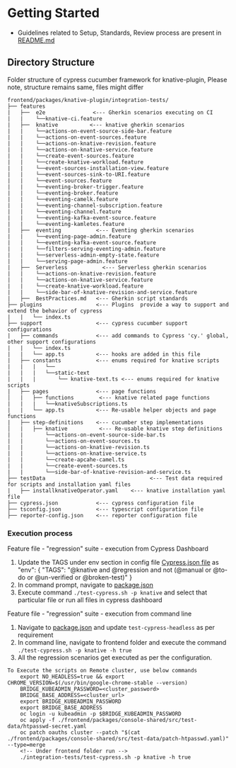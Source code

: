 # Getting Started

- Guidelines related to Setup, Standards, Review process are present in [README.md](frontend/packages/dev-console/integration-tests/README.md)

## Directory Structure

Folder structure of cypress cucumber framework for knative-plugin, Please note, structure remains same, files might differ

```
frontend/packages/knative-plugin/integration-tests/
├── features
|   ├──  e2e               <--- Gherkin scenarios executing on CI
|   |    └──knative-ci.feature
|   ├──  knative          <--- knative gherkin scenarios
|   |    └──actions-on-event-source-side-bar.feature
|   |    └──actions-on-event-sources.feature
|   |    └──actions-on-knative-revision.feature
|   |    └──actions-on-knative-service.feature
|   |    └──create-event-sources.feature
|   |    └──create-knative-workload.feature
|   |    └──event-sources-installation-view.feature
|   |    └──event-sources-sink-to-URI.feature
|   |    └──event-sources.feature
|   |    └──eventing-broker-trigger.feature
|   |    └──eventing-broker.feature
|   |    └──eventing-camelk.feature
|   |    └──eventing-channel-subscription.feature
|   |    └──eventing-channel.feature
|   |    └──eventing-kafka-event-source.feature
|   |    └──eventing-kamletes.feature
|   ├──  eventing           <--- Eventing gherkin scenarios
|   |    └──eventing-page-admin.feature
|   |    └──eventing-kafka-event-source.feature
|   |    └──filters-serving-eventing-admin.feature
|   |    └──serverless-admin-empty-state.feature
|   |    └──serving-page-admin.feature
|   ├──  Serverless           <--- Serverless gherkin scenarios
|   |    └──actions-on-knative-revision.feature
|   |    └──actions-on-knative-service.feature
|   |    └──create-knative-workload.feature
|   |    └──side-bar-of-knative-revision-and-service.feature
|   ├──  BestPractices.md   <--- Gherkin script standards
├── plugins                 <--- Plugins  provide a way to support and extend the behavior of cypress
|   |   └── index.ts
├── support                 <--- cypress cucumber support configurations
|   ├── commands            <--- add commands to Cypress 'cy.' global, other support configurations
|   |   └── index.ts
|   |   └── app.ts          <--- hooks are added in this file
|   ├── constants           <--- enums required for knative scripts
|   |   |   └──
|   |   |   └──static-text
|   |   |       └── knative-text.ts <--- enums required for knative scripts
|   ├── pages               <--- page functions
│   |   ├── functions        <--- knative related page functions
|   |   |   └──knativeSubscriptions.ts
|   |   └── app.ts          <--- Re-usable helper objects and page functions
|   ├── step-definitions    <--- cucumber step implementations
│   |   ├── knative          <--- Re-usable knative step definitions
|   |       └──actions-on-event-source-side-bar.ts
|   |       └──actions-on-event-sources.ts
|   |       └──actions-on-knative-revision.ts
|   |       └──actions-on-knative-service.ts
|   |       └──create-apcahe-camel.ts
|   |       └──create-event-sources.ts
|   |       └──side-bar-of-knative-revision-and-service.ts
├── testData                                 <--- Test data required for scripts and installation yaml files
|   ├── installknativeOperator.yaml    <--- knative installation yaml file
├── cypress.json            <--- cypress configuration file
├── tsconfig.json           <--- typescript configuration file
├── reporter-config.json    <--- reporter configuration file
```

### Execution process

Feature file - "regression" suite - execution from Cypress Dashboard

1. Update the TAGS under env section in config file [Cypress.json file](frontend/packages/knative-plugin/integration-tests/cypress.json) as
   "env": { "TAGS": "@knative and @regression and not (@manual or @to-do or @un-verified or @broken-test)" }
2. In command prompt, navigate to [package.json](frontend/package.json)
3. Execute command `./test-cypress.sh -p knative` and select that particular file or run all files in cypress dashboard

Feature file - "regression" suite - execution from command line

1. Navigate to [package.json](frontend/packages/knative-plugin/integration-tests/package.json) and update `test-cypress-headless` as per requirement
2. In command line, navigate to frontend folder and execute the command `./test-cypress.sh -p knative -h true`
3. All the regression scenarios get executed as per the configuration.

```
To Execute the scripts on Remote cluster, use below commands
    export NO_HEADLESS=true && export CHROME_VERSION=$(/usr/bin/google-chrome-stable --version)
    BRIDGE_KUBEADMIN_PASSWORD=<cluster_password>
    BRIDGE_BASE_ADDRESS=<cluster_url>
    export BRIDGE_KUBEADMIN_PASSWORD
    export BRIDGE_BASE_ADDRESS
    oc login -u kubeadmin -p $BRIDGE_KUBEADMIN_PASSWORD
    oc apply -f ./frontend/packages/console-shared/src/test-data/htpasswd-secret.yaml
    oc patch oauths cluster --patch "$(cat ./frontend/packages/console-shared/src/test-data/patch-htpasswd.yaml)" --type=merge
    <!-- Under frontend folder run -->
    ./integration-tests/test-cypress.sh -p knative -h true
```
